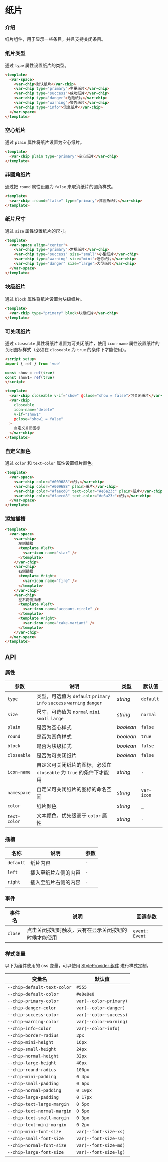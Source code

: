 # 纸片

### 介绍

纸片组件，用于显示一些条目，并且支持关闭条目。

### 纸片类型

通过 `type` 属性设置纸片的类型。

```html
<template>
  <var-space>
    <var-chip>默认纸片</var-chip>
    <var-chip type="primary">主要纸片</var-chip>
    <var-chip type="success">成功纸片</var-chip>
    <var-chip type="danger">危险纸片</var-chip>
    <var-chip type="warning">警告纸片</var-chip>
    <var-chip type="info">信息纸片</var-chip>
  </var-space>
</template>
```

### 空心纸片

通过 `plain` 属性将纸片设置为空心纸片。

```html
<template>
  <var-chip plain type="primary">空心纸片</var-chip>
</template>
```

### 非圆角纸片

通过把 `round` 属性设置为 `false` 来取消纸片的圆角样式。

```html
<template>
  <var-chip :round="false" type="primary">非圆角纸片</var-chip>
</template>
```

### 纸片尺寸

通过 `size` 属性设置纸片的尺寸。

```html
<template>
  <var-space align="center">
    <var-chip type="primary">常规纸片</var-chip>
    <var-chip type="success" size="small">小型纸片</var-chip>
    <var-chip type="warning" size="mini">迷你纸片</var-chip>
    <var-chip type="danger" size="large">大型纸片</var-chip>
  </var-space>
</template>
```

### 块级纸片

通过 `block` 属性将纸片设置为块级纸片。

```html
<template>
  <var-chip type="primary" block>块级纸片</var-chip>
</template>
```

### 可关闭纸片

通过 `closeable` 属性将纸片设置为可关闭纸片，使用 `icon-name` 属性设置纸片的关闭图标样式（必须在 `closeable` 为 `true` 的条件下才能使用）。

```html
<script setup>
import { ref } from 'vue'

const show = ref(true)
const show1= ref(true)
</script>

<template>
  <var-chip closeable v-if="show" @close="show = false">可关闭纸片</var-chip>
  <var-chip
    closeable
    icon-name="delete"
    v-if="show1"
    @close="show1 = false"
  >
    自定义关闭图标
  </var-chip>
</template>
```

### 自定义颜色

通过 `color` 和 `text-color` 属性设置纸片颜色。

```html
<template>
  <var-space>
    <var-chip color="#009688">纸片</var-chip>
    <var-chip color="#009688" plain>纸片</var-chip>
    <var-chip color="#faecd8" text-color="#e6a23c" plain>纸片</var-chip>
    <var-chip color="#faecd8" text-color="#e6a23c">纸片</var-chip>
  </var-space>
</template>
```

### 添加插槽

```html
<template>
  <var-space>
    <var-chip>
      左侧插槽
      <template #left>
        <var-icon name="star" />
      </template>
    </var-chip>
    <var-chip>
      右侧插槽
      <template #right>
        <var-icon name="fire" />
      </template>
    </var-chip>
    <var-chip>
      左右两侧插槽
      <template #left>
        <var-icon name="account-circle" />
      </template>
      <template #right>
        <var-icon name="cake-variant" />
      </template>
    </var-chip>
  </var-space>
</template>
```

## API

### 属性

| 参数 | 说明 | 类型 | 默认值 |
| ---- | ---- | ---- | ---- |
| `type` | 类型，可选值为 `default` `primary` `info` `success` `warning` `danger` | _string_ | `default` |
| `size` | 尺寸，可选值为 `normal` `mini` `small` `large` | _string_ | `normal` |
| `plain` | 是否为空心样式 | _boolean_ | `false` |
| `round` | 是否为圆角样式 | _boolean_ | `true` |
| `block` | 是否为块级样式 | _boolean_ | `false` |
| `closeable` | 是否为可关闭纸片 | _boolean_ | `false` |
| `icon-name` | 自定义可关闭纸片的图标，必须在 `closeable` 为 `true` 的条件下才能用 | _string_ | `-` |
| `namespace` | 自定义可关闭纸片的图标的命名空间 | _string_ | `var-icon` |
| `color` | 纸片颜色 | _string_ | `_` |
| `text-color` | 文本颜色，优先级高于 `color` 属性 | _string_ | `-` |

### 插槽

| 名称 | 说明 | 参数 |
| ---- | ---- | ----|
| `default` | 纸片内容 | `-` |
| `left` | 插入至纸片左侧的内容 | `-` |
| `right` | 插入至纸片右侧的内容 | `-` |

### 事件

| 事件名 | 说明 | 回调参数 |
| ---- | ---- | ---- |
| `close` | 点击关闭按钮时触发，只有在显示关闭按钮的时候才能使用 | `event: Event`  |

### 样式变量
以下为组件使用的 css 变量，可以使用 [StyleProvider 组件](#/zh-CN/style-provider) 进行样式定制。

| 变量名                         | 默认值 |
|-----------------------------| --- |
| `--chip-default-text-color` | `#555` |
| `--chip-default-color`      | `#e0e0e0` |
| `--chip-primary-color`      | `var(--color-primary)`|
| `--chip-danger-color`       |  `var(--color-danger)`|
| `--chip-success-color`      | `var(--color-success)`|
| `--chip-warning-color`      |  `var(--color-warning)`|
| `--chip-info-color`         | `var(--color-info)`|
| `--chip-border-radius`      | `2px` |
| `--chip-mini-height`        | `16px` |
| `--chip-small-height`       | `24px` |
| `--chip-normal-height`      | `32px` |
| `--chip-large-height`       | `40px` |
| `--chip-round-radius`       | `100px` |
| `--chip-mini-padding`       | `0 4px` |
| `--chip-small-padding`      | `0 6px` |
| `--chip-normal-padding`     | `0 10px` |
| `--chip-large-padding`      | `0 17px` |
| `--chip-text-large-margin`  | `0 5px` |
| `--chip-text-normal-margin` | `0 5px` |
| `--chip-text-small-margin`  | `0 3px` |
| `--chip-text-mini-margin`   | `0 2px` |
| `--chip-mini-font-size`     | `var(--font-size-xs)` |
| `--chip-small-font-size`    | `var(--font-size-sm)` |
| `--chip-normal-font-size`   | `var(--font-size-md)` |
| `--chip-large-font-size`    | `var(--font-size-lg)` |
